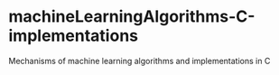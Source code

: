 # machineLearningAlgorithms-C-implementations
Mechanisms of machine learning algorithms and implementations in C
